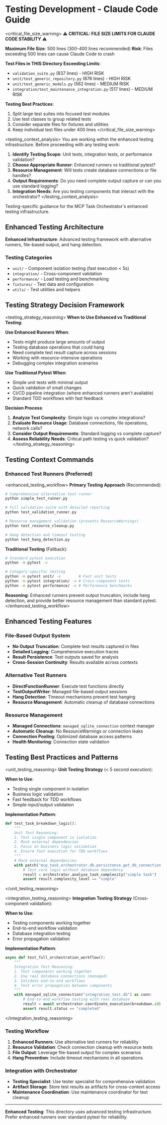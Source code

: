 # Testing Development - Claude Code Guide

<critical_file_size_warning>
⚠️ **CRITICAL: FILE SIZE LIMITS FOR CLAUDE CODE STABILITY** ⚠️

**Maximum File Size**: 500 lines (300-400 lines recommended)
**Risk**: Files exceeding 500 lines can cause Claude Code to crash

**Test Files in THIS Directory Exceeding Limits**:
- `validation_suite.py` (837 lines) - HIGH RISK
- `unit/test_generic_repository.py` (676 lines) - HIGH RISK
- `unit/test_generic_models.py` (562 lines) - MEDIUM RISK
- `integration/test_maintenance_integration.py` (517 lines) - MEDIUM RISK

**Testing Best Practices**:
1. Split large test suites into focused test modules
2. Use test classes to group related tests
3. Consider separate files for fixtures and utilities
4. Keep individual test files under 400 lines
</critical_file_size_warning>

<testing_context_analysis>
You are working within the enhanced testing infrastructure. Before proceeding with any testing work:

1. **Identify Testing Scope**: Unit tests, integration tests, or performance validation?
2. **Choose Appropriate Runner**: Enhanced runners vs traditional pytest?
3. **Resource Management**: Will tests create database connections or file handles?
4. **Output Requirements**: Do you need complete output capture or can you use standard logging?
5. **Integration Needs**: Are you testing components that interact with the orchestrator?
</testing_context_analysis>

Testing-specific guidance for the MCP Task Orchestrator's enhanced testing infrastructure.

## Enhanced Testing Architecture

**Enhanced Infrastructure**: Advanced testing framework with alternative runners, file-based output, and hang detection.

### Testing Categories
- `unit/` - Component isolation testing (fast execution < 5s)
- `integration/` - Cross-component validation
- `performance/` - Load testing and benchmarking
- `fixtures/` - Test data and configuration
- `utils/` - Test utilities and helpers

## Testing Strategy Decision Framework

<testing_strategy_reasoning>
**When to Use Enhanced vs Traditional Testing**:

**Use Enhanced Runners When**:
- Tests might produce large amounts of output
- Testing database operations that could hang
- Need complete test result capture across sessions
- Working with resource-intensive operations
- Debugging complex integration scenarios

**Use Traditional Pytest When**:
- Simple unit tests with minimal output
- Quick validation of small changes
- CI/CD pipeline integration (where enhanced runners aren't available)
- Standard TDD workflows with fast feedback

**Decision Process**:
1. **Analyze Test Complexity**: Simple logic vs complex integrations?
2. **Evaluate Resource Usage**: Database connections, file operations, network calls?
3. **Consider Output Requirements**: Standard logging vs complete capture?
4. **Assess Reliability Needs**: Critical path testing vs quick validation?
</testing_strategy_reasoning>

## Testing Context Commands

### Enhanced Test Runners (Preferred)
<enhanced_testing_workflow>
**Primary Testing Approach** (Recommended):
```bash
# Comprehensive alternative test runner
python simple_test_runner.py

# Full validation suite with detailed reporting
python test_validation_runner.py

# Resource management validation (prevents ResourceWarnings)
python test_resource_cleanup.py

# Hang detection and timeout testing
python test_hang_detection.py
```

**Traditional Testing** (Fallback):
```bash
# Standard pytest execution
python -m pytest -v

# Category-specific testing
python -m pytest unit/ -v        # Fast unit tests
python -m pytest integration/ -v # Cross-component tests
python -m pytest performance/ -v # Performance benchmarks
```

**Reasoning**: Enhanced runners prevent output truncation, include hang detection, and provide better resource management than standard pytest.
</enhanced_testing_workflow>

## Enhanced Testing Features

### File-Based Output System
- **No Output Truncation**: Complete test results captured in files
- **Detailed Logging**: Comprehensive execution traces
- **Result Persistence**: Test outputs saved for analysis
- **Cross-Session Continuity**: Results available across contexts

### Alternative Test Runners
- **DirectFunctionRunner**: Execute test functions directly
- **TestOutputWriter**: Managed file-based output sessions
- **Hang Detection**: Timeout mechanisms prevent test hanging
- **Resource Management**: Automatic cleanup of database connections

### Resource Management
- **Managed Connections**: `managed_sqlite_connection` context manager
- **Automatic Cleanup**: No ResourceWarnings or connection leaks
- **Connection Pooling**: Optimized database access patterns
- **Health Monitoring**: Connection state validation

## Testing Best Practices and Patterns

<unit_testing_reasoning>
**Unit Testing Strategy** (< 5 second execution):

**When to Use**:
- Testing single component in isolation
- Business logic validation
- Fast feedback for TDD workflows
- Simple input/output validation

**Implementation Pattern**:
```python
def test_task_breakdown_logic():
    """
    Unit Test Reasoning:
    1. Test single component in isolation
    2. Mock external dependencies
    3. Focus on business logic validation
    4. Ensure fast execution for TDD workflows
    """
    # Mock external dependencies
    with patch('mcp_task_orchestrator.db.persistence.get_db_connection') as mock_db:
        # Test core logic without database dependency
        result = orchestrator.analyze_task_complexity("simple task")
        assert result.complexity_level == "simple"
```
</unit_testing_reasoning>

<integration_testing_reasoning>
**Integration Testing Strategy** (Cross-component validation):

**When to Use**:
- Testing components working together
- End-to-end workflow validation
- Database integration testing
- Error propagation validation

**Implementation Pattern**:
```python
async def test_full_orchestration_workflow():
    """
    Integration Test Reasoning:
    1. Test components working together
    2. Use real database connections (managed)
    3. Validate end-to-end workflows
    4. Test error propagation between components
    """
    with managed_sqlite_connection("integration_test.db") as conn:
        # End-to-end workflow testing with real database
        result = await orchestrator.coordinate_execution(breakdown.id)
        assert result.status == "completed"
```
</integration_testing_reasoning>

### Testing Workflow
1. **Enhanced Runners**: Use alternative test runners for reliability
2. **Resource Validation**: Check connection cleanup with resource tests
3. **File Output**: Leverage file-based output for complex scenarios
4. **Hang Prevention**: Include timeout mechanisms in all operations

### Integration with Orchestrator
- **Testing Specialist**: Use tester specialist for comprehensive validation
- **Artifact Storage**: Store test results as artifacts for cross-context access
- **Maintenance Coordination**: Use maintenance coordinator for test cleanup

---

**Enhanced Testing**: This directory uses advanced testing infrastructure. Prefer enhanced runners over standard pytest for reliability.
